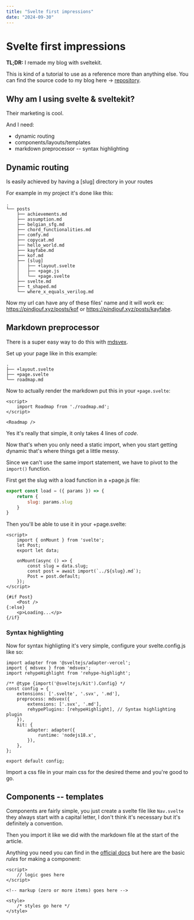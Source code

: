 ```yaml
---
title: "Svelte first impressions"
date: "2024-09-30"
---
```


# Svelte first impressions

**TL;DR:** I remade my blog with sveltekit.

This is kind of a tutorial to use as a reference more than anything else.
You can find the source code to my blog here -> [repository](https://github.com/pindjouf/pindjouf.xyz).

## Why am I using svelte & sveltekit?

Their marketing is cool.

And I need:

- dynamic routing
- components/layouts/templates
- markdown preprocessor -- syntax highlighting

## Dynamic routing

Is easily achieved by having a [slug] directory in your routes

For example in my project it's done like this:
```
.
└── posts
    ├── achievements.md
    ├── assumption.md
    ├── belgian_sfg.md
    ├── chord_functionalities.md
    ├── comfy.md
    ├── copycat.md
    ├── hello_world.md
    ├── kayfabe.md
    ├── kof.md
    ├── [slug]
    │   ├── +layout.svelte
    │   ├── +page.js
    │   └── +page.svelte
    ├── svelte.md
    ├── t_shaped.md
    └── where_x_equals_verilog.md
```

Now my url can have any of these files' name and it will work ex: https://pindjouf.xyz/posts/kof or https://pindjouf.xyz/posts/kayfabe.

## Markdown preprocessor

There is a super easy way to do this with [mdsvex](https://mdsvex.com).

Set up your page like in this example:

```
.
├── +layout.svelte
├── +page.svelte
└── roadmap.md
```

Now to actually render the markdown put this in your `+page.svelte`:

```svelte
<script>
    import Roadmap from './roadmap.md';
</script>

<Roadmap />

```

Yes it's really that simple, it only takes 4 lines of *code*.

Now that's when you only need a static import, when you start getting dynamic that's where things get a little messy.

Since we can't use the same import statement, we have to pivot to the `import()` function.

First get the slug with a load function in a +page.js file:

```javascript
export const load = ({ params }) => {
    return {
        slug: params.slug
    }
}
```

Then you'll be able to use it in your +page.svelte:

```svelte
<script>
    import { onMount } from 'svelte';
    let Post;
    export let data;

    onMount(async () => {
        const slug = data.slug;
        const post = await import(`../${slug}.md`);
        Post = post.default;
    });
</script>

{#if Post}
    <Post />
{:else}
    <p>Loading...</p>
{/if}
```

### Syntax highlighting

Now for syntax highligting it's very simple, configure your svelte.config.js like so:

```svelte
import adapter from '@sveltejs/adapter-vercel';
import { mdsvex } from 'mdsvex';
import rehypeHighlight from 'rehype-highlight';

/** @type {import('@sveltejs/kit').Config} */
const config = {
    extensions: ['.svelte', '.svx', '.md'],
    preprocess: mdsvex({
        extensions: ['.svx', '.md'],
        rehypePlugins: [rehypeHighlight], // Syntax highlighting plugin
    }),
    kit: {
        adapter: adapter({
            runtime: 'nodejs18.x',
        }),
    },
};

export default config;
```

Import a css file in your main css for the desired theme and you're good to go.

## Components -- templates

Components are fairly simple, you just create a svelte file like `Nav.svelte` they always start with a capital letter, I don't think it's necessary but it's definitely a convention.

Then you import it like we did with the markdown file at the start of the article.

Anything you need you can find in the [official docs](https://svelte.dev/docs/svelte-components) but here are the basic *rules* for making a component:

```svelte
<script>
	// logic goes here
</script>

<!-- markup (zero or more items) goes here -->

<style>
	/* styles go here */
</style>
```
